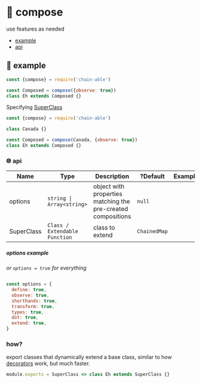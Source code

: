 # 🎼 compose

use features as needed

- [example](#-example)
- [api](#-api)

## 📘 example

```js
const {compose} = require('chain-able')

const Composed = compose({observe: true})
class Eh extends Composed {}
```

Specifying [SuperClass](#-api)

```js
const {compose} = require('chain-able')

class Canada {}

const Composed = compose(Canada, {observe: true})
class Eh extends Composed {}
```




### 🌐 api

| Name | Type | Description | ?Default | Example  |
| ---- | ---- | ----------- | -------- | -------- |
| options | <code>string &#124; Array&lt;string&gt;</code> | object with properties matching the pre-created compositions | `null` |
| SuperClass | <code>Class / Extendable Function</code> | class to extend | `ChainedMap` |


##### options example

_or `options = true` for everything_

```js

const options = {
  define: true,
  observe: true,
  shorthands: true,
  transform: true,
  types: true,
  dot: true,
  extend: true,
}

```


### how?

<!-- links to the info about this here -->

export classes that dynamically extend a base class, similar to how [decorators](https://ponyfoo.com/articles/javascript-decorators-proposal) work, but much faster.

```js
module.exports = SuperClass => class Eh extends SuperClass {}
```
